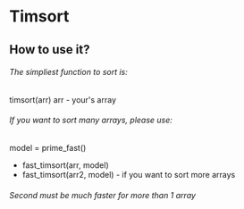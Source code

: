 # Timsort
## How to use it?
###### The simpliest function to sort is:
timsort(arr)  arr - your's array
###### If you want to sort many arrays, please use:
model = prime_fast()
- fast_timsort(arr, model)
- fast_timsort(arr2, model) - if you want to sort more arrays
###### Second must be much faster for more than 1 array
